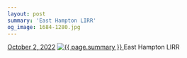 ```yaml
---
layout: post
summary: 'East Hampton LIRR'
og_image: 1684-1280.jpg
---
```


<p>
  <time>
    <a href="/1684">October 2, 2022</a>
  </time>
  <a href="/1684">
    <img src="{{ site.assets_url }}/1684-640.jpg" srcset="{{ site.assets_url }}/1684-320.jpg 320w, {{ site.assets_url }}/1684-640.jpg 640w, {{ site.assets_url }}/1684-960.jpg 960w, {{ site.assets_url }}/1684-1280.jpg 1280w" sizes="(min-width: 700px) 50vw, calc(100vw - 2rem)" alt="{{ page.summary }}" />
  </a>
  <span>East Hampton LIRR</span>
</p>
